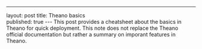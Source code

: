 
---
layout: post
title: Theano basics   
published: true
---  This post provides a cheatsheet about the basics in Theano for quick deployment. This note does not replace the Theano official documentation but rather a summary on imporant features in Theano. 

